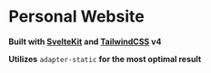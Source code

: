 # Personal Website

**Built with [SvelteKit](https://svelte.dev/) and [TailwindCSS](https://tailwindcss.com) v4**

**Utilizes** `adapter-static` **for the most optimal result**

